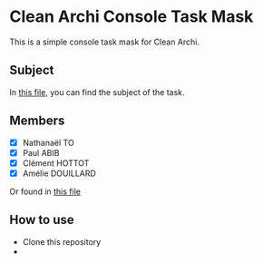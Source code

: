 # Clean Archi Console Task Mask

This is a simple console task mask for Clean Archi.

## Subject
In [this file](./subject.md), you can find the subject of the task.

## Members
- [x] Nathanaël TO 
- [X] Paul ABIB
- [X] Clément HOTTOT
- [X] Amélie DOUILLARD

Or found in [this file](./members.md)

## How to use
- Clone this repository
- 